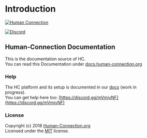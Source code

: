 # Introduction

 [![Human Connection](https://human-connection.org/wp-content/uploads/2017/11/human-connection-logo.svg)](https://human-connection.org)

 [![Discord](https://img.shields.io/discord/443107904757694465.svg)](https://discord.gg/NgVpvx9)

## Human-Connection Documentation

This is the documentation source of HC.  
 You can read this Documentation under [docs.human-connection.org](https://docs.human-connection.org)  


### Help

The HC platform and its setup is documented in our [docs](https://docs.human-connection.org/) \(work in progress\).  
 You can get help here too: [https://discord.gg/mVmjvNF](https://discord.gg/mVmjvNF)  


### License

Copyright \(c\) 2018 [Human-Connection.org](https://human-connection.org)  
Licensed under the [MIT](https://github.com/Human-Connection/WebApp/blob/develop/LICENSE.md) license.  


